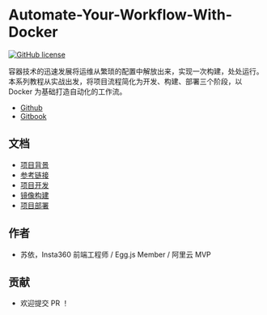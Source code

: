# Automate-Your-Workflow-With-Docker

[![GitHub license](https://img.shields.io/badge/license-MIT-blue.svg)](https://github.com/thonatos/Automate-Your-Workflow-With-Docker/blob/master/LICENSE)

容器技术的迅速发展将运维从繁琐的配置中解放出来，实现一次构建，处处运行。  
本系列教程从实战出发，将项目流程简化为开发、构建、部署三个阶段，以 Docker 为基础打造自动化的工作流。

* [Github](https://github.com/thonatos/Automate-Your-Workflow-With-Docker)
* [Gitbook](https://docker-workflow.implements.io/)

## 文档

* [项目背景](Background.md)
* [参考链接](Reference.md)
* [项目开发](Development.md)
* [镜像构建](Build.md)
* [项目部署](Deployment.md)

## 作者

* 苏依，Insta360 前端工程师 / Egg.js Member / 阿里云 MVP

## 贡献

* 欢迎提交 PR ！



